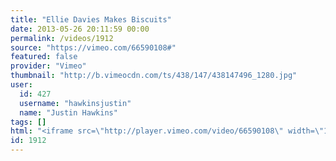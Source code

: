 ```yaml
---
title: "Ellie Davies Makes Biscuits"
date: 2013-05-26 20:11:59 00:00
permalink: /videos/1912
source: "https://vimeo.com/66590108#"
featured: false
provider: "Vimeo"
thumbnail: "http://b.vimeocdn.com/ts/438/147/438147496_1280.jpg"
user:
  id: 427
  username: "hawkinsjustin"
  name: "Justin Hawkins"
tags: []
html: "<iframe src=\"http://player.vimeo.com/video/66590108\" width=\"1280\" height=\"720\" frameborder=\"0\" webkitAllowFullScreen mozallowfullscreen allowFullScreen></iframe>"
id: 1912
---
```


